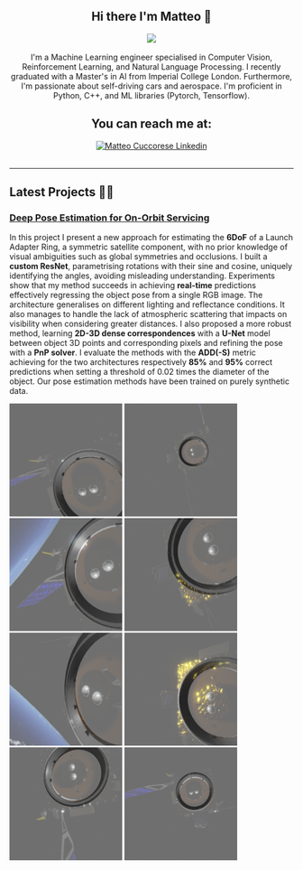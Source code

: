 <div align="center">

## Hi there I'm Matteo 👋
![](https://visitor-badge.glitch.me/badge?page_id=cuccomat.cuccomat)

I'm a Machine Learning engineer specialised in Computer Vision, Reinforcement Learning, and Natural Language Processing. I recently graduated with a Master's in AI from Imperial College London. Furthermore, I'm passionate about self-driving cars and aerospace. I'm proficient in Python, C++, and ML libraries (Pytorch, Tensorflow).

## You can reach me at:

<div align="center">
<a href="https://www.linkedin.com/in/matteo-cuccorese-7a92a91a6/">
    <img alt="Matteo Cuccorese Linkedin" src="https://img.shields.io/badge/LinkedIn-0077B5?style=for-the-badge&logo=linkedin&logoColor=white">
</a>
</div>
  <br>
</div>

---

##  Latest Projects 👨‍💻

### [Deep Pose Estimation for On-Orbit Servicing](https://github.com/cuccomat/Deep-Pose-Estimation)

In this project I present a new approach for estimating the **6DoF** of a Launch Adapter Ring, a symmetric satellite component, with no prior knowledge of visual ambiguities such as global symmetries and occlusions. I built a **custom ResNet**, parametrising rotations with their sine and cosine, uniquely identifying the angles, avoiding misleading understanding. Experiments show that my method succeeds in achieving **real-time** predictions effectively regressing the object pose from a single RGB image. The architecture generalises on different lighting and reflectance conditions. It also manages to handle the lack of atmospheric scattering that impacts on visibility when considering greater distances. I also proposed a more robust method, learning **2D-3D dense correspondences** with a **U-Net** model between object 3D points and corresponding pixels and refining the pose with a **PnP solver**. I evaluate the methods with the **ADD(-S)** metric achieving for the two architectures respectively **85%** and **95%** correct predictions when setting a threshold of 0.02 times the diameter of the object. Our pose estimation methods have been trained on purely synthetic data.

<img src= "https://github.com/cuccomat/Deep-Pose-Estimation/blob/main/baseline/plots/overlap44.png" width="200"> <img src= "https://github.com/cuccomat/Deep-Pose-Estimation/blob/main/baseline/plots/overlap56.png" width="200"> <img src= "https://github.com/cuccomat/Deep-Pose-Estimation/blob/main/baseline/plots/overlap64.png" width="200"> <img src= "https://github.com/cuccomat/Deep-Pose-Estimation/blob/main/baseline/plots/overlap67.png" width="200"> <img src= "https://github.com/cuccomat/Deep-Pose-Estimation/blob/main/baseline/plots/overlap31.png" width="200"> <img src= "https://github.com/cuccomat/Deep-Pose-Estimation/blob/main/baseline/plots/overlap50.png" width="200"> <img src= "https://github.com/cuccomat/Deep-Pose-Estimation/blob/main/baseline/plots/overlap88.png" width="200"> <img src= "https://github.com/cuccomat/Deep-Pose-Estimation/blob/main/baseline/plots/overlap0.png" width="200">







